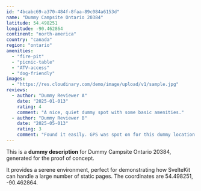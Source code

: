 ```yaml
---
id: "4bcabc69-a370-484f-8faa-89c084a6153d"
name: "Dummy Campsite Ontario 20384"
latitude: 54.498251
longitude: -90.462864
continent: "north-america"
country: "canada"
region: "ontario"
amenities:
  - "fire-pit"
  - "picnic-table"
  - "ATV-access"
  - "dog-friendly"
images:
  - "https://res.cloudinary.com/demo/image/upload/v1/sample.jpg"
reviews:
  - author: "Dummy Reviewer A"
    date: "2025-01-013"
    rating: 4
    comment: "A nice, quiet dummy spot with some basic amenities."
  - author: "Dummy Reviewer B"
    date: "2025-05-013"
    rating: 3
    comment: "Found it easily. GPS was spot on for this dummy location."
---
```


This is a **dummy description** for Dummy Campsite Ontario 20384, generated for the proof of concept.

It provides a serene environment, perfect for demonstrating how SvelteKit can handle a large number of static pages. The coordinates are 54.498251, -90.462864.
